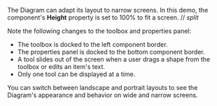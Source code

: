 The Diagram can adapt its layout to narrow screens. In this demo, the component's **Height** property is set to 100% to fit a screen.
// _split_

Note the following changes to the toolbox and properties panel:

* The toolbox is docked to the left component border.
* The properties panel is docked to the bottom component border.
* A tool slides out of the screen when a user drags a shape from the toolbox or edits an item's text.
* Only one tool can be displayed at a time.

You can switch between landscape and portrait layouts to see the Diagram's appearance and behavior on wide and narrow screens.